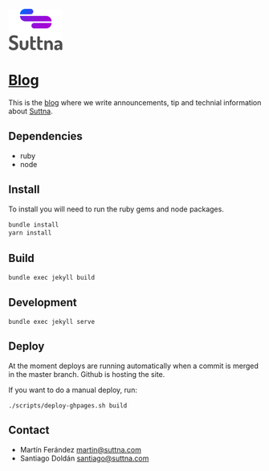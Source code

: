 ![Logo](logo.png)

# [Blog](https://blog.suttna.com)

This is the [blog](https://blog.suttna.com) where we write announcements, tip and technial information about [Suttna](https://suttna.com).

## Dependencies

- ruby
- node

## Install

To install you will need to run the ruby gems and node packages.

```zsh
bundle install
yarn install
```

## Build

```
bundle exec jekyll build
```

## Development

```
bundle exec jekyll serve
```

## Deploy

At the moment deploys are running automatically when a commit is merged in the master branch. Github is hosting
the site.

If you want to do a manual deploy, run:

```
./scripts/deploy-ghpages.sh build
```

## Contact

- Martín Ferández <martin@suttna.com>
- Santiago Doldán <santiago@suttna.com>
